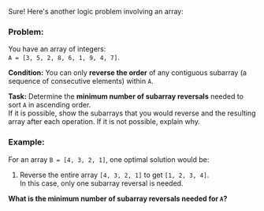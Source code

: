 Sure! Here's another logic problem involving an array:

### Problem:
You have an array of integers:  
`A = [3, 5, 2, 8, 6, 1, 9, 4, 7]`.

**Condition:** You can only **reverse the order** of any contiguous subarray (a sequence of consecutive elements) within `A`.

**Task:** Determine the **minimum number of subarray reversals** needed to sort `A` in ascending order.  
If it is possible, show the subarrays that you would reverse and the resulting array after each operation. If it is not possible, explain why.

### Example:
For an array `B = [4, 3, 2, 1]`, one optimal solution would be:  
1. Reverse the entire array `[4, 3, 2, 1]` to get `[1, 2, 3, 4]`.  
In this case, only one subarray reversal is needed.

**What is the minimum number of subarray reversals needed for `A`?**